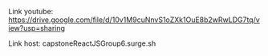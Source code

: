 Link youtube: https://drive.google.com/file/d/10v1M9cuNnvS1oZXk1OuE8b2wRwLDG7tq/view?usp=sharing

Link host: capstoneReactJSGroup6.surge.sh
